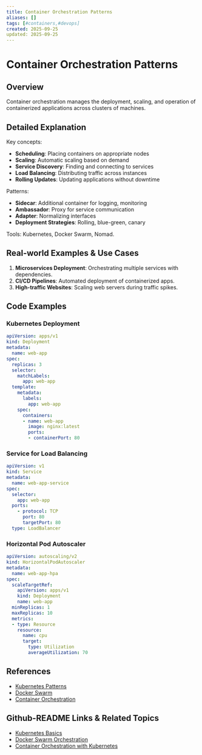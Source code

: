 ```yaml
---
title: Container Orchestration Patterns
aliases: []
tags: [#containers,#devops]
created: 2025-09-25
updated: 2025-09-25
---
```


# Container Orchestration Patterns

## Overview

Container orchestration manages the deployment, scaling, and operation of containerized applications across clusters of machines.

## Detailed Explanation

Key concepts:

- **Scheduling**: Placing containers on appropriate nodes
- **Scaling**: Automatic scaling based on demand
- **Service Discovery**: Finding and connecting to services
- **Load Balancing**: Distributing traffic across instances
- **Rolling Updates**: Updating applications without downtime

Patterns:

- **Sidecar**: Additional container for logging, monitoring
- **Ambassador**: Proxy for service communication
- **Adapter**: Normalizing interfaces
- **Deployment Strategies**: Rolling, blue-green, canary

Tools: Kubernetes, Docker Swarm, Nomad.

## Real-world Examples & Use Cases

1. **Microservices Deployment**: Orchestrating multiple services with dependencies.
2. **CI/CD Pipelines**: Automated deployment of containerized apps.
3. **High-traffic Websites**: Scaling web servers during traffic spikes.

## Code Examples

### Kubernetes Deployment

```yaml
apiVersion: apps/v1
kind: Deployment
metadata:
  name: web-app
spec:
  replicas: 3
  selector:
    matchLabels:
      app: web-app
  template:
    metadata:
      labels:
        app: web-app
    spec:
      containers:
      - name: web-app
        image: nginx:latest
        ports:
        - containerPort: 80
```

### Service for Load Balancing

```yaml
apiVersion: v1
kind: Service
metadata:
  name: web-app-service
spec:
  selector:
    app: web-app
  ports:
    - protocol: TCP
      port: 80
      targetPort: 80
  type: LoadBalancer
```

### Horizontal Pod Autoscaler

```yaml
apiVersion: autoscaling/v2
kind: HorizontalPodAutoscaler
metadata:
  name: web-app-hpa
spec:
  scaleTargetRef:
    apiVersion: apps/v1
    kind: Deployment
    name: web-app
  minReplicas: 1
  maxReplicas: 10
  metrics:
  - type: Resource
    resource:
      name: cpu
      target:
        type: Utilization
        averageUtilization: 70
```

## References

- [Kubernetes Patterns](https://kubernetes.io/docs/concepts/)
- [Docker Swarm](https://docs.docker.com/engine/swarm/)
- [Container Orchestration](https://www.cncf.io/blog/2020/08/20/what-is-container-orchestration/)

## Github-README Links & Related Topics

- [Kubernetes Basics](../kubernetes-basics/README.md)
- [Docker Swarm Orchestration](../docker-swarm-orchestration/README.md)
- [Container Orchestration with Kubernetes](../system-design/container-orchestration-k8s/README.md)
